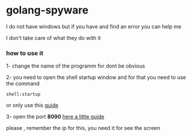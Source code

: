 <h1> golang-spyware</h1>
I do not have windows but if you have and find an error you can help me




I don't take care of what they do with it
<h3>how to use it </h3>
1- change the name of the programm for dont be obvious 

2- you need to open the shell startup window and for that you need to use the command 
```shell
shell:startup
```
or only use this [guide](https://support.microsoft.com/en-us/windows/add-an-app-to-run-automatically-at-startup-in-windows-10-150da165-dcd9-7230-517b-cf3c295d89dd)

3- open the port **8090** [here a little guide](https://www.tomshardware.com/news/how-to-open-firewall-ports-in-windows-10,36451.html)

please , remember the ip for this, you need it for see the screen
